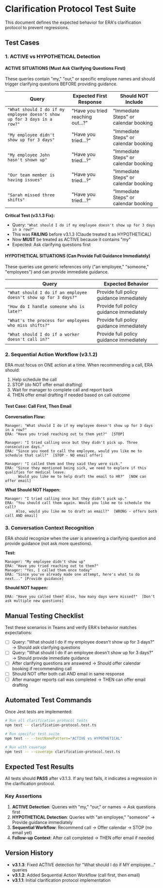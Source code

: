# Clarification Protocol Test Suite

This document defines the expected behavior for ERA's clarification protocol to prevent regressions.

## Test Cases

### 1. ACTIVE vs HYPOTHETICAL Detection

#### ACTIVE SITUATIONS (Must Ask Clarifying Questions First)

These queries contain "my," "our," or specific employee names and should trigger clarifying questions BEFORE providing guidance.

| Query | Expected First Response | Should NOT Include |
|-------|------------------------|-------------------|
| `"What should I do if my employee doesn't show up for 3 days in a row?"` | "Have you tried reaching out...?" | "Immediate Steps" or calendar booking |
| `"My employee didn't show up for 3 days"` | "Have you tried...?" | "Immediate Steps" or calendar booking |
| `"My employee John hasn't shown up"` | "Have you tried...?" | "Immediate Steps" or calendar booking |
| `"Our team member is having issues"` | "Have you tried...?" | "Immediate Steps" or calendar booking |
| `"Sarah missed three shifts"` | "Have you tried...?" | "Immediate Steps" or calendar booking |

**Critical Test (v3.1.3 Fix):**
- Query: `"What should I do if my employee doesn't show up for 3 days in a row?"`
- This was **FAILING** before v3.1.3 (Claude treated it as HYPOTHETICAL)
- Now **MUST** be treated as ACTIVE because it contains "my"
- Expected: Ask clarifying questions first

#### HYPOTHETICAL SITUATIONS (Can Provide Full Guidance Immediately)

These queries use generic references only ("an employee," "someone," "employees") and can provide immediate guidance.

| Query | Expected Behavior |
|-------|-------------------|
| `"What should I do if an employee doesn't show up for 3 days?"` | Provide full policy guidance immediately |
| `"How do I handle someone who is late?"` | Provide full policy guidance immediately |
| `"What's the process for employees who miss shifts?"` | Provide full policy guidance immediately |
| `"What should I do if a worker doesn't call in?"` | Provide full policy guidance immediately |

### 2. Sequential Action Workflow (v3.1.2)

ERA must focus on ONE action at a time. When recommending a call, ERA should:
1. Help schedule the call
2. STOP (do NOT offer email drafting)
3. Wait for manager to complete call and report back
4. THEN offer email drafting if needed based on call outcome

#### Test Case: Call First, Then Email

**Conversation Flow:**

```
Manager: "What should I do if my employee doesn't show up for 3 days in a row?"
ERA: "Have you tried reaching out to them yet?"  [STOP]

Manager: "I tried calling once but they didn't pick up. Three consecutive days."
ERA: "Since you need to call the employee, would you like me to schedule that call?"  [STOP - NO email offer]

Manager: "I called them and they said they were sick."
ERA: "Since they mentioned being sick, we need to explore if this qualifies for medical leave.
      Would you like me to help draft the email to HR?"  [NOW can offer email]
```

**What Should NOT Happen:**
```
Manager: "I tried calling once but they didn't pick up."
ERA: "You should call them again. Would you like me to schedule the call?
     Also, would you like me to draft an email?"  [WRONG - offers both call AND email]
```

### 3. Conversation Context Recognition

ERA should recognize when the user is answering a clarifying question and provide guidance (not ask more questions).

**Test:**
```
Manager: "My employee didn't show up"
ERA: "Have you tried reaching out to them?"
Manager: "Yes, I called them once today"
ERA: "Since you've already made one attempt, here's what to do next..." [Provide guidance]
```

**Should NOT happen:**
```
ERA: "Have you called them? Also, how many days were missed?"  [Don't ask multiple new questions]
```

## Manual Testing Checklist

Test these scenarios in Teams and verify ERA's behavior matches expectations:

- [ ] Query: "What should I do if my employee doesn't show up for 3 days?" → Should ask clarifying questions
- [ ] Query: "What should I do if an employee doesn't show up for 3 days?" → Should provide immediate guidance
- [ ] After clarifying questions are answered → Should offer calendar booking if recommending call
- [ ] Should NOT offer both call AND email in same response
- [ ] After manager reports call was completed → THEN can offer email drafting

## Automated Test Commands

Once Jest tests are implemented:

```bash
# Run all clarification protocol tests
npm test -- clarification-protocol.test.ts

# Run specific test suite
npm test -- --testNamePattern="ACTIVE vs HYPOTHETICAL"

# Run with coverage
npm test -- --coverage clarification-protocol.test.ts
```

## Expected Test Results

All tests should **PASS** after v3.1.3. If any test fails, it indicates a regression in the clarification protocol.

### Key Assertions

1. **ACTIVE Detection**: Queries with "my," "our," or names → Ask questions first
2. **HYPOTHETICAL Detection**: Queries with "an employee," "someone" → Provide guidance immediately
3. **Sequential Workflow**: Recommend call → Offer calendar → STOP (no email yet)
4. **Follow-up Context**: After call completed → THEN offer email if needed

## Version History

- **v3.1.3**: Fixed ACTIVE detection for "What should I do if MY employee..." queries
- **v3.1.2**: Added Sequential Action Workflow (call first, then email)
- **v3.1.1**: Initial clarification protocol implementation
